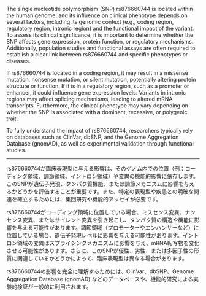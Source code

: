 The single nucleotide polymorphism (SNP) rs876660744 is located within the human genome, and its influence on clinical phenotype depends on several factors, including its genomic context (e.g., coding region, regulatory region, intronic region) and the functional impact of the variant. To assess its clinical significance, it is important to determine whether the SNP affects gene expression, protein function, or regulatory mechanisms. Additionally, population studies and functional assays are often required to establish a clear link between rs876660744 and specific phenotypes or diseases.

If rs876660744 is located in a coding region, it may result in a missense mutation, nonsense mutation, or silent mutation, potentially altering protein structure or function. If it is in a regulatory region, such as a promoter or enhancer, it could influence gene expression levels. Variants in intronic regions may affect splicing mechanisms, leading to altered mRNA transcripts. Furthermore, the clinical phenotype may vary depending on whether the SNP is associated with a dominant, recessive, or polygenic trait.

To fully understand the impact of rs876660744, researchers typically rely on databases such as ClinVar, dbSNP, and the Genome Aggregation Database (gnomAD), as well as experimental validation through functional studies.

---

rs876660744が臨床表現型に与える影響は、そのゲノム内での位置（例：コーディング領域、調節領域、イントロン領域）や変異の機能的影響に依存します。このSNPが遺伝子発現、タンパク質機能、または調節メカニズムに影響を与えるかどうかを評価することが重要です。また、特定の表現型や疾患との明確な関連を確立するためには、集団研究や機能的アッセイが必要です。

rs876660744がコーディング領域に位置している場合、ミスセンス変異、ナンセンス変異、またはサイレント変異を引き起こし、タンパク質の構造や機能に影響を与える可能性があります。調節領域（プロモーターやエンハンサーなど）に位置している場合、遺伝子発現レベルに影響を与える可能性があります。イントロン領域の変異はスプライシングメカニズムに影響を与え、mRNA転写物を変化させる可能性があります。さらに、このSNPが優性、劣性、または多因子性の形質に関連しているかどうかによって、臨床表現型は異なる場合があります。

rs876660744の影響を完全に理解するためには、ClinVar、dbSNP、Genome Aggregation Database (gnomAD) などのデータベースや、機能的研究による実験的検証が一般的に利用されます。